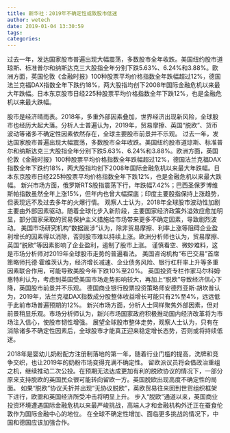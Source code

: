 ```yaml
---
title: 新华社：2019年不确定性或致股市低迷
author: wetech
date: 2019-01-04 13:30:59
tags: 
categories: 
---
```

过去一年，发达国家股市普遍出现大幅震荡，多数股市全年收跌。美国纽约股市道琼斯、标准普尔和纳斯达克三大股指全年分别下跌5.63%、6.24%和3.88%。欧洲方面，英国伦敦《金融时报》100种股票平均价格指数全年跌幅超过12%，德国法兰克福DAX指数全年下跌约18%，两大股指均创下2008年国际金融危机以来最大年跌幅。日本东京股市日经225种股票平均价格指数全年下跌12%，也是金融危机以来最大跌幅。
<!-- more -->
股市是经济晴雨表。2018年，多重外部因素叠加，世界经济出现新风险，全球股市也经历大起大落。分析人士普遍认为，2019年，贸易摩擦、英国“脱欧”、货币波动等诸多不确定性因素依然存在，全球主要股市前景并不乐观。
过去一年，发达国家股市普遍出现大幅震荡，多数股市全年收跌。美国纽约股市道琼斯、标准普尔和纳斯达克三大股指全年分别下跌5.63%、6.24%和3.88%。欧洲方面，英国伦敦《金融时报》100种股票平均价格指数全年跌幅超过12%，德国法兰克福DAX指数全年下跌约18%，两大股指均创下2008年国际金融危机以来最大年跌幅。日本东京股市日经225种股票平均价格指数全年下跌12%，也是金融危机以来最大跌幅。
新兴市场方面，俄罗斯RTS股指震荡下行，年跌幅7.42%；巴西圣保罗博维斯帕指数虽然全年上涨15%，但年内也曾大幅探底；印度主要股指保持上涨趋势，但表现远不及过去多年的火爆行情。
观察人士认为，2018年全球股市波动性加剧主要由外部因素驱动。随着全球化步入新阶段，主要国家经济政策外溢效应愈加明显，部分国家采取的贸易保护主义措施给市场带来更多不确定因素，导致剧烈波动。
美国市场研究机构“数据跋涉”认为，除非贸易摩擦、利率上涨等阻碍企业盈利增长的因素得以消除，否则股市难以持续上涨。欧洲分析师也认为，贸易摩擦、英国“脱欧”等因素影响了企业盈利，遏制了股市上涨。
谨慎看空、微妙难料，这是市场分析师对2019年全球股市走势的普遍看法。
美国咨询机构“布巴交易”首席策略师托德·霍维茨认为，经济增长减速、企业债务风险、银行杠杆率上升等多重因素联合作用，可能导致美股今年下跌10%至20%。
英国投资专栏作家马尔科姆·惠特利认为，考虑到英国受美国市场走势影响较大，再加上“脱欧”导致经济信心下降，英国股市前景并不乐观。
德国商业银行股票投资策略师安德烈亚斯·胡坎普认为，2019年，法兰克福DAX指数成分股整体收益增长可能只有2%至4%，远远低于此前市场普遍预期的12%。
新兴市场方面，分析人士同样聚焦外部因素，但对前景稍显乐观。市场分析师认为，新兴市场国家政府积极推动国内经济改革将为市场注入信心，使股市韧性增强。
展望全球股市整体走势，观察人士认为，只有在消除诸多不确定性因素后，全球股市才能真正迎来稳定增长态势，否则或将持续低迷。
 
 
2018年是婴幼儿奶粉配方注册制落地的第一年，随着行业门槛的提高，洗牌和竞争交织，也让2019年的奶粉市场变得充满不确定性。
留欧派议员将会借政治重组之机，继续推动二次公投。在预期无法达成更加有利的脱欧协议的情况下，一部分原来支持脱欧的英国民众很可能转向留欧一方。英国脱欧出现高度不确定性的局面。
如果“脱欧”协议夭折并出现“无协议脱欧”，英欧贸易往来回到世贸组织框架下进行，欧盟和英国经济所受冲击将明显上升。
步入“脱欧”通道以来，英国商业投资环境遭遇国际金融危机以来最严峻挑战，高端人才和金融机构外迁正在蚕食伦敦作为国际金融中心的地位。
在全球不确定性增加、面临更多挑战的情况下，中国和德国应该加强合作。
